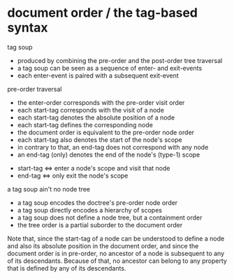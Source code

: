 
# document order / the tag-based syntax

tag soup
- produced by combining the pre-order and the post-order tree traversal
- a tag soup can be seen as a sequence of enter- and exit-events
- each enter-event is paired with a subsequent exit-event

pre-order traversal
- the enter-order corresponds with the pre-order visit order
- each start-tag corresponds with the visit of a node
- each start-tag denotes the absolute position of a node
- each start-tag defines the corresponding node
- the document order is equivalent to the pre-order node order
- each start-tag also denotes the start of the node's scope
- in contrary to that, an end-tag does not correspond with any node
- an end-tag (only) denotes the end of the node's (type-1) scope

* start-tag <=> enter a node's scope and visit that node
* end-tag <=> only exit the node's scope

a tag soup ain't no node tree
- a tag soup encodes the doctree's pre-order node order
- a tag soup directly encodes a hierarchy of scopes
- a tag soup does not define a node tree, but a containment order
- the tree order is a partial suborder to the document order

Note that, since the start-tag of a node can be understood to define a node
and also its absolute position in the document order, and since the document
order is in pre-order, no ancestor of a node is subsequent to any of its
descendants. Because of that, no ancestor can belong to any property that is
defined by any of its descendants.
